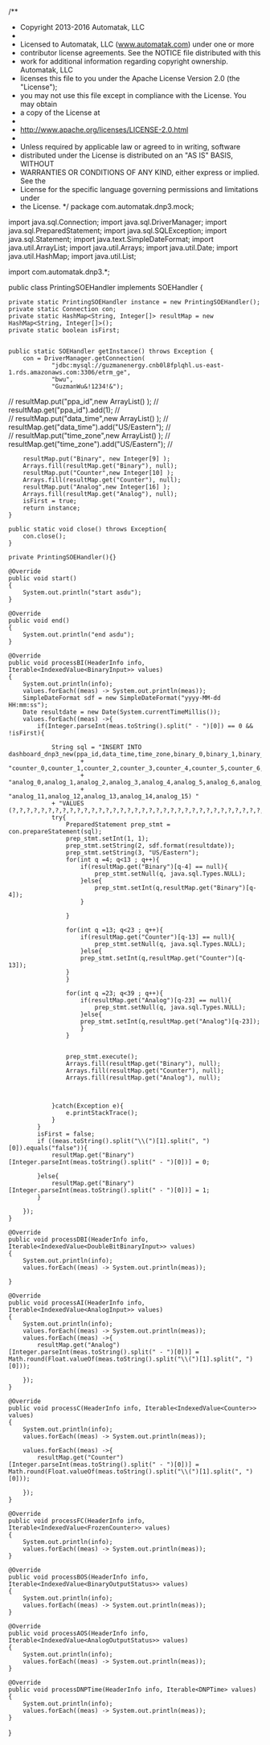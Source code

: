 /**
 * Copyright 2013-2016 Automatak, LLC
 *
 * Licensed to Automatak, LLC (www.automatak.com) under one or more
 * contributor license agreements. See the NOTICE file distributed with this
 * work for additional information regarding copyright ownership. Automatak, LLC
 * licenses this file to you under the Apache License Version 2.0 (the "License");
 * you may not use this file except in compliance with the License. You may obtain
 * a copy of the License at
 *
 * http://www.apache.org/licenses/LICENSE-2.0.html
 *
 * Unless required by applicable law or agreed to in writing, software
 * distributed under the License is distributed on an "AS IS" BASIS, WITHOUT
 * WARRANTIES OR CONDITIONS OF ANY KIND, either express or implied. See the
 * License for the specific language governing permissions and limitations under
 * the License.
 */
package com.automatak.dnp3.mock;



import java.sql.Connection;
import java.sql.DriverManager;
import java.sql.PreparedStatement;
import java.sql.SQLException;
import java.sql.Statement;
import java.text.SimpleDateFormat;
import java.util.ArrayList;
import java.util.Arrays;
import java.util.Date;
import java.util.HashMap;
import java.util.List;

import com.automatak.dnp3.*;


public class PrintingSOEHandler implements SOEHandler {
	
		
    private static PrintingSOEHandler instance = new PrintingSOEHandler();
    private static Connection con;
    private static HashMap<String, Integer[]> resultMap = new HashMap<String, Integer[]>();
    private static boolean isFirst;
    
    
    public static SOEHandler getInstance() throws Exception {
    	con = DriverManager.getConnection(
		        "jdbc:mysql://guzmanenergy.cnb0l8fplqhl.us-east-1.rds.amazonaws.com:3306/etrm_ge",
		        "bwu",
		        "GuzmanWu&!1234!&");
//    	resultMap.put("ppa_id",new ArrayList<Integer>() );
//    	resultMap.get("ppa_id").add(1);
//		
//    	resultMap.put("data_time",new ArrayList<String>() );
//    	resultMap.get("data_time").add("US/Eastern");
//		
//    	resultMap.put("time_zone",new ArrayList<Integer>() );
//    	resultMap.get("time_zone").add("US/Eastern");
//		

    	resultMap.put("Binary", new Integer[9] );
    	Arrays.fill(resultMap.get("Binary"), null);
    	resultMap.put("Counter",new Integer[10] );
    	Arrays.fill(resultMap.get("Counter"), null);
        resultMap.put("Analog",new Integer[16] );
        Arrays.fill(resultMap.get("Analog"), null);
        isFirst = true;
        return instance;
    }
    
    public static void close() throws Exception{
    	con.close();
    }

    private PrintingSOEHandler(){}

    @Override
    public void start()
    {
        System.out.println("start asdu");
    }

    @Override
    public void end()
    {
        System.out.println("end asdu");
    }

    @Override
    public void processBI(HeaderInfo info, Iterable<IndexedValue<BinaryInput>> values)
    {
        System.out.println(info);
        values.forEach((meas) -> System.out.println(meas));
        SimpleDateFormat sdf = new SimpleDateFormat("yyyy-MM-dd HH:mm:ss"); 
	    Date resultdate = new Date(System.currentTimeMillis());
		values.forEach((meas) ->{
			if(Integer.parseInt(meas.toString().split(" - ")[0]) == 0 && !isFirst){
				
				String sql = "INSERT INTO dashboard_dnp3_new(ppa_id,data_time,time_zone,binary_0,binary_1,binary_2,binary_3,binary_4,binary_5,binary_6,binary_7,binary_8,"
						+ "counter_0,counter_1,counter_2,counter_3,counter_4,counter_5,counter_6,counter_7,counter_8,counter_9,"
						+ "analog_0,analog_1,analog_2,analog_3,analog_4,analog_5,analog_6,analog_7,analog_8,analog_9,analog_10,"
						+ "analog_11,analog_12,analog_13,analog_14,analog_15) "
				+ "VALUES (?,?,?,?,?,?,?,?,?,?,?,?,?,?,?,?,?,?,?,?,?,?,?,?,?,?,?,?,?,?,?,?,?,?,?,?,?,?)";
				try{
					PreparedStatement prep_stmt = con.prepareStatement(sql);
					prep_stmt.setInt(1, 1);   
					prep_stmt.setString(2, sdf.format(resultdate));
					prep_stmt.setString(3, "US/Eastern");
					for(int q =4; q<13 ; q++){
						if(resultMap.get("Binary")[q-4] == null){
							prep_stmt.setNull(q, java.sql.Types.NULL);
						}else{
							prep_stmt.setInt(q,resultMap.get("Binary")[q-4]);
						}
						
					}
					
					for(int q =13; q<23 ; q++){
						if(resultMap.get("Counter")[q-13] == null){
							prep_stmt.setNull(q, java.sql.Types.NULL);
						}else{
						prep_stmt.setInt(q,resultMap.get("Counter")[q-13]);
					}
					}
					
					for(int q =23; q<39 ; q++){
						if(resultMap.get("Analog")[q-23] == null){
							prep_stmt.setNull(q, java.sql.Types.NULL);
						}else{
						prep_stmt.setInt(q,resultMap.get("Analog")[q-23]);
						}
					}
						
						
					prep_stmt.execute();
					Arrays.fill(resultMap.get("Binary"), null);
			    	Arrays.fill(resultMap.get("Counter"), null);
			        Arrays.fill(resultMap.get("Analog"), null);
					
					
					
				}catch(Exception e){
					e.printStackTrace();
				}
			}
			isFirst = false;
			if ((meas.toString().split("\\(")[1].split(", ")[0]).equals("false")){
				resultMap.get("Binary")[Integer.parseInt(meas.toString().split(" - ")[0])] = 0;
				
			}else{
				resultMap.get("Binary")[Integer.parseInt(meas.toString().split(" - ")[0])] = 1;
			}
			
		});
    }

    @Override
    public void processDBI(HeaderInfo info, Iterable<IndexedValue<DoubleBitBinaryInput>> values)
    {
        System.out.println(info);
        values.forEach((meas) -> System.out.println(meas));
        
    }

    @Override
    public void processAI(HeaderInfo info, Iterable<IndexedValue<AnalogInput>> values)
    {
        System.out.println(info);
        values.forEach((meas) -> System.out.println(meas));
        values.forEach((meas) ->{
        	resultMap.get("Analog")[Integer.parseInt(meas.toString().split(" - ")[0])] = Math.round(Float.valueOf(meas.toString().split("\\(")[1].split(", ")[0]));
			
		});
    }

    @Override
    public void processC(HeaderInfo info, Iterable<IndexedValue<Counter>> values)
    {
        System.out.println(info);
        values.forEach((meas) -> System.out.println(meas));
        
        values.forEach((meas) ->{
        	resultMap.get("Counter")[Integer.parseInt(meas.toString().split(" - ")[0])] = Math.round(Float.valueOf(meas.toString().split("\\(")[1].split(", ")[0]));
			
		});
    }

    @Override
    public void processFC(HeaderInfo info, Iterable<IndexedValue<FrozenCounter>> values)
    {
        System.out.println(info);
        values.forEach((meas) -> System.out.println(meas));
    }

    @Override
    public void processBOS(HeaderInfo info, Iterable<IndexedValue<BinaryOutputStatus>> values)
    {
        System.out.println(info);
        values.forEach((meas) -> System.out.println(meas));
    }

    @Override
    public void processAOS(HeaderInfo info, Iterable<IndexedValue<AnalogOutputStatus>> values)
    {
        System.out.println(info);
        values.forEach((meas) -> System.out.println(meas));
    }

    @Override
    public void processDNPTime(HeaderInfo info, Iterable<DNPTime> values)
    {
        System.out.println(info);
        values.forEach((meas) -> System.out.println(meas));
    }
}
